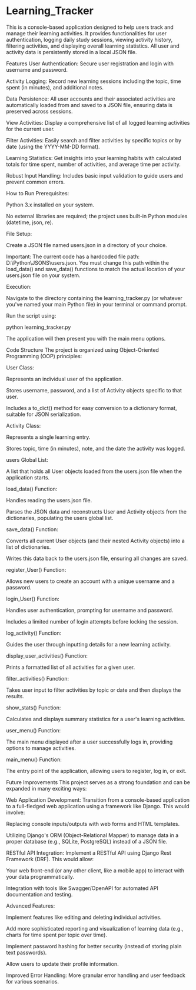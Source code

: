 # Learning_Tracker
This is a console-based application designed to help users track and manage their learning activities. It provides functionalities for user authentication, logging daily study sessions, viewing activity history, filtering activities, and displaying overall learning statistics. All user and activity data is persistently stored in a local JSON file.

Features
User Authentication: Secure user registration and login with username and password.

Activity Logging: Record new learning sessions including the topic, time spent (in minutes), and additional notes.

Data Persistence: All user accounts and their associated activities are automatically loaded from and saved to a JSON file, ensuring data is preserved across sessions.

View Activities: Display a comprehensive list of all logged learning activities for the current user.

Filter Activities: Easily search and filter activities by specific topics or by date (using the YYYY-MM-DD format).

Learning Statistics: Get insights into your learning habits with calculated totals for time spent, number of activities, and average time per activity.

Robust Input Handling: Includes basic input validation to guide users and prevent common errors.

How to Run
Prerequisites:

Python 3.x installed on your system.

No external libraries are required; the project uses built-in Python modules (datetime, json, re).

File Setup:

Create a JSON file named users.json in a directory of your choice.

Important: The current code has a hardcoded file path: D:\Python\JSONS\users.json. You must change this path within the load_data() and save_data() functions to match the actual location of your users.json file on your system.

Execution:

Navigate to the directory containing the learning_tracker.py (or whatever you've named your main Python file) in your terminal or command prompt.

Run the script using:

python learning_tracker.py

The application will then present you with the main menu options.

Code Structure
The project is organized using Object-Oriented Programming (OOP) principles:

User Class:

Represents an individual user of the application.

Stores username, password, and a list of Activity objects specific to that user.

Includes a to_dict() method for easy conversion to a dictionary format, suitable for JSON serialization.

Activity Class:

Represents a single learning entry.

Stores topic, time (in minutes), note, and the date the activity was logged.

users Global List:

A list that holds all User objects loaded from the users.json file when the application starts.

load_data() Function:

Handles reading the users.json file.

Parses the JSON data and reconstructs User and Activity objects from the dictionaries, populating the users global list.

save_data() Function:

Converts all current User objects (and their nested Activity objects) into a list of dictionaries.

Writes this data back to the users.json file, ensuring all changes are saved.

register_User() Function:

Allows new users to create an account with a unique username and a password.

login_User() Function:

Handles user authentication, prompting for username and password.

Includes a limited number of login attempts before locking the session.

log_activity() Function:

Guides the user through inputting details for a new learning activity.

display_user_activities() Function:

Prints a formatted list of all activities for a given user.

filter_activities() Function:

Takes user input to filter activities by topic or date and then displays the results.

show_stats() Function:

Calculates and displays summary statistics for a user's learning activities.

user_menu() Function:

The main menu displayed after a user successfully logs in, providing options to manage activities.

main_menu() Function:

The entry point of the application, allowing users to register, log in, or exit.

Future Improvements
This project serves as a strong foundation and can be expanded in many exciting ways:

Web Application Development: Transition from a console-based application to a full-fledged web application using a framework like Django. This would involve:

Replacing console inputs/outputs with web forms and HTML templates.

Utilizing Django's ORM (Object-Relational Mapper) to manage data in a proper database (e.g., SQLite, PostgreSQL) instead of a JSON file.

RESTful API Integration: Implement a RESTful API using Django Rest Framework (DRF). This would allow:

Your web front-end (or any other client, like a mobile app) to interact with your data programmatically.

Integration with tools like Swagger/OpenAPI for automated API documentation and testing.

Advanced Features:

Implement features like editing and deleting individual activities.

Add more sophisticated reporting and visualization of learning data (e.g., charts for time spent per topic over time).

Implement password hashing for better security (instead of storing plain text passwords).

Allow users to update their profile information.

Improved Error Handling: More granular error handling and user feedback for various scenarios.
